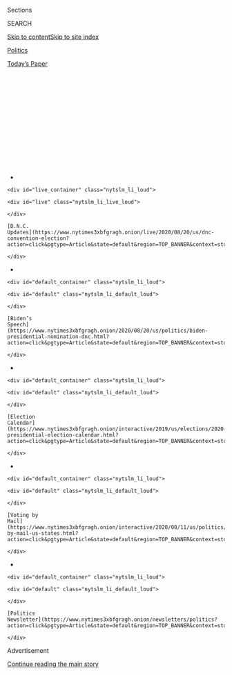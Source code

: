 <div id="app">

<div>

<div>

<div>

<div class="NYTAppHideMasthead css-1q2w90k e1suatyy0">

<div class="section css-ui9rw0 e1suatyy2">

<div class="css-eph4ug er09x8g0">

<div class="css-6n7j50">

</div>

<span class="css-1dv1kvn">Sections</span>

<div class="css-10488qs">

<span class="css-1dv1kvn">SEARCH</span>

</div>

[Skip to content](#site-content)[Skip to site
index](#site-index)

</div>

<div id="masthead-section-label" class="css-1wr3we4 eaxe0e00">

[Politics](https://www.nytimes3xbfgragh.onion/section/politics)

</div>

<div class="css-10698na e1huz5gh0">

</div>

</div>

<div id="masthead-bar-one" class="section hasLinks css-15hmgas e1csuq9d3">

<div class="css-uqyvli e1csuq9d0">

</div>

<div class="css-1uqjmks e1csuq9d1">

</div>

<div class="css-9e9ivx">

[](https://myaccount.nytimes3xbfgragh.onion/auth/login?response_type=cookie&client_id=vi)

</div>

<div class="css-1bvtpon e1csuq9d2">

[Today’s
Paper](https://www.nytimes3xbfgragh.onion/section/todayspaper)

</div>

</div>

</div>

</div>

<div data-aria-hidden="false">

<div id="site-content" data-role="main">

<div>

<div class="css-1aor85t" style="opacity:0.000000001;z-index:-1;visibility:hidden">

<div class="css-1hqnpie">

<div class="css-epjblv">

<span class="css-17xtcya">[Politics](/section/politics)</span><span class="css-x15j1o">|</span><span class="css-fwqvlz">Trump
Shows Up in Biden’s Home Region, and a Turf War
Begins</span>

</div>

<div class="css-k008qs">

<div class="css-1iwv8en">

<span class="css-18z7m18"></span>

<div>

</div>

</div>

<span class="css-1n6z4y">https://nyti.ms/2YmqEIx</span>

<div class="css-1705lsu">

<div class="css-4xjgmj">

<div class="css-4skfbu" data-role="toolbar" data-aria-label="Social Media Share buttons, Save button, and Comments Panel with current comment count" data-testid="share-tools">

  - 
  - 
  - 
  - 
    
    <div class="css-6n7j50">
    
    </div>

  - 

</div>

</div>

</div>

</div>

</div>

</div>

<div class="css-13pd83m">

<div id="NYT_TOP_BANNER_REGION">

<div>

<div id="styln-elections-notifications-menu" class="section css-l08pwh interactive-content interactive-size-medium">

<div class="css-17ih8de interactive-body">

<div class="nytslm_innerContainer" data-aria-live="polite">

<div class="nytslm_title">

</div>

  - 
    
    <div id="live_container" class="nytslm_li_loud">
    
    <div id="live" class="nytslm_li_live_loud">
    
    </div>
    
    [D.N.C.
    Updates](https://www.nytimes3xbfgragh.onion/live/2020/08/20/us/dnc-convention-election?action=click&pgtype=Article&state=default&region=TOP_BANNER&context=storylines_menu)
    
    </div>

  - 
    
    <div id="default_container" class="nytslm_li_loud">
    
    <div id="default" class="nytslm_li_default_loud">
    
    </div>
    
    [Biden’s
    Speech](https://www.nytimes3xbfgragh.onion/2020/08/20/us/politics/biden-presidential-nomination-dnc.html?action=click&pgtype=Article&state=default&region=TOP_BANNER&context=storylines_menu)
    
    </div>

  - 
    
    <div id="default_container" class="nytslm_li_loud">
    
    <div id="default" class="nytslm_li_default_loud">
    
    </div>
    
    [Election
    Calendar](https://www.nytimes3xbfgragh.onion/interactive/2019/us/elections/2020-presidential-election-calendar.html?action=click&pgtype=Article&state=default&region=TOP_BANNER&context=storylines_menu)
    
    </div>

  - 
    
    <div id="default_container" class="nytslm_li_loud">
    
    <div id="default" class="nytslm_li_default_loud">
    
    </div>
    
    [Voting by
    Mail](https://www.nytimes3xbfgragh.onion/interactive/2020/08/11/us/politics/vote-by-mail-us-states.html?action=click&pgtype=Article&state=default&region=TOP_BANNER&context=storylines_menu)
    
    </div>

  - 
    
    <div id="default_container" class="nytslm_li_loud">
    
    <div id="default" class="nytslm_li_default_loud">
    
    </div>
    
    [Politics
    Newsletter](https://www.nytimes3xbfgragh.onion/newsletters/politics?action=click&pgtype=Article&state=default&region=TOP_BANNER&context=storylines_menu)
    
    </div>

</div>

</div>

</div>

</div>

</div>

</div>

<div id="top-wrapper" class="css-1sy8kpn">

<div id="top-slug" class="css-l9onyx">

Advertisement

</div>

[Continue reading the main
story](#after-top)

<div class="ad top-wrapper" style="text-align:center;height:100%;display:block;min-height:250px">

<div id="top" class="place-ad" data-position="top" data-size-key="top">

</div>

</div>

<div id="after-top">

</div>

</div>

<div>

<div id="sponsor-wrapper" class="css-1hyfx7x">

<div id="sponsor-slug" class="css-19vbshk">

Supported by

</div>

[Continue reading the main
story](#after-sponsor)

<div id="sponsor" class="ad sponsor-wrapper" style="text-align:center;height:100%;display:block">

</div>

<div id="after-sponsor">

</div>

</div>

<div class="css-186x18t">

</div>

<div class="css-1vkm6nb ehdk2mb0">

# Trump Shows Up in Biden’s Home Region, and a Turf War Begins

</div>

In a visit to Pennsylvania hours before Joe Biden’s nomination speech,
President Trump sought to undermine the former vice president’s Scranton
roots, saying he had “abandoned” the state.

<div class="css-79elbk" data-testid="photoviewer-wrapper">

<div class="css-z3e15g" data-testid="photoviewer-wrapper-hidden">

</div>

<div class="css-1a48zt4 ehw59r15" data-testid="photoviewer-children">

![<span class="css-16f3y1r e13ogyst0" data-aria-hidden="true">Joseph R.
Biden Jr. visited his childhood neighborhood in Scranton, Pa., last
month.</span><span class="css-cnj6d5 e1z0qqy90" itemprop="copyrightHolder"><span class="css-1ly73wi e1tej78p0">Credit...</span><span><span>Michelle
V. Agins/The New York
Times</span></span></span>](https://static01.graylady3jvrrxbe.onion/images/2020/08/20/us/politics/20trump-scranton-01/merlin_174409251_6c41d66c-f5a8-4924-9761-70b9f54cf48d-articleLarge.jpg?quality=75&auto=webp&disable=upscale)

</div>

</div>

<div class="css-18e8msd">

<div class="css-vp77d3 epjyd6m0">

<div class="css-hus3qt ey68jwv0" data-aria-hidden="true">

[![Trip
Gabriel](https://static01.graylady3jvrrxbe.onion/images/2019/12/13/reader-center/author-trip-gabriel/author-trip-gabriel-thumbLarge.png
"Trip Gabriel")](https://www.nytimes3xbfgragh.onion/by/trip-gabriel)

</div>

<div class="css-1baulvz">

By [<span class="css-1baulvz last-byline" itemprop="name">Trip
Gabriel</span>](https://www.nytimes3xbfgragh.onion/by/trip-gabriel)

</div>

</div>

  - 
    
    <div class="css-ld3wwf e16638kd2">
    
    Published Aug. 20, 2020Updated Aug. 21, 2020,
    <span class="css-epvm6">12:44 a.m.
    ET</span>
    
    </div>

  - 
    
    <div class="css-4xjgmj">
    
    <div class="css-pvvomx" data-role="toolbar" data-aria-label="Social Media Share buttons, Save button, and Comments Panel with current comment count" data-testid="share-tools">
    
      - 
      - 
      - 
      - 
        
        <div class="css-6n7j50">
        
        </div>
    
      - 
    
    </div>
    
    </div>

</div>

</div>

<div class="section meteredContent css-1r7ky0e" name="articleBody" itemprop="articleBody">

<div class="css-1fanzo5 StoryBodyCompanionColumn">

<div class="css-53u6y8">

OLD FORGE, Pa. — In the working-class county where Joseph R. Biden Jr.
spent his childhood, a river of yard signs were at war on Moosic Road:
Trump vs. Biden.

“I love what he’s doing,” Mary Vender, a hair stylist, said of the
president. She came to the door from her kitchen where she was baking
cannoli for a picnic on Thursday in honor of Mr. Trump, who was
scheduled to speak down the street at a building supply company. “I
think he’s really for the country, for our people,” she said. “He’s
getting our jobs back.”

A neighbor, Sherri Hudson, complained that lawn signs for Mr. Biden,
whom she supports, were being snatched out of yards. “Everybody is so
angry,” said Ms. Hudson. “I think it’s because of the president. He
divides the country with his hostile remarks.”

To many strategists, [Pennsylvania is the most crucial
battleground](https://priorities.org/wp-content/uploads/2019/02/2_21_battleground_deck2.pdf)
of 2020, and Northeast Pennsylvania, with its density of white
working-class voters, is especially pivotal. It is set up for a turf war
between the native son who calls himself “middle-class Joe” and the
incumbent president who appeals to the grievances of white voters over
immigration, protests against police and other culture-war issues.

</div>

</div>

<div class="css-1fanzo5 StoryBodyCompanionColumn">

<div class="css-53u6y8">

Mr. Trump traveled here on Thursday, which just happened to be the day
Mr. Biden would later accept the presidential nomination. It was the
latest stop in the don’t-forget-about-me-tour of battleground states the
president was conducting during the Democratic National Convention,
after trips to Arizona, Wisconsin and Iowa.

Mr. Trump’s attempt at political taunting was a reminder that his
surprise victory in Pennsylvania in 2016 was made possible by the utter
collapse of the Democratic ticket in the region where Mr. Biden was born
and spent his childhood, once a party stronghold.

The president sought to undermine Mr. Biden’s claim to Scranton roots
and values, since his family had moved to Delaware as a boy after his
father lost his job. “The Scranton stuff,” Mr. Trump scoffed, “that’s
why I figured I’d come here and explain to you one thing, but I think
you people know it better than I do: He left. He abandoned
Pennsylvania.”

Both Lackawanna County, home to Scranton, and neighboring Luzerne County
twice supported Barack Obama, then saw a 55,000-vote swing to Mr. Trump
in 2016, larger than his entire statewide winning margin.

If Mr. Biden is to win the state, Democrats say he can’t just rely on
well-educated suburbanites defecting from the Republican Party and on
liberals in Philadelphia and Pittsburgh.

</div>

</div>

<div class="css-1fanzo5 StoryBodyCompanionColumn">

<div class="css-53u6y8">

“That was what people like me thought was enough in 2016 and we were
wrong,” said Senator Bob Casey Jr., a Democrat who is also a Scranton
native. “We can’t afford to be wrong
again.”

<div id="NYT_MAIN_CONTENT_1_REGION" class="css-9tf9ac">

<div>

<div id="styln-nfldraft-updates-block" class="section interactive-content interactive-size-medium css-1ftcdic">

<div class="css-17ih8de interactive-body">

<div id="styln-briefing-block">

<div class="briefing-block-header-section">

# [Latest Updates: 2020 Election](https://www.nytimes3xbfgragh.onion/live/2020/08/19/us/dnc-convention-election?action=click&pgtype=Article&state=default&region=MAIN_CONTENT_1&context=storylines_live_updates)

</div>

<div class="briefing-block-lb-items">

<div class="briefing-block-update-time">

[7h
ago](https://www.nytimes3xbfgragh.onion/live/2020/08/19/us/dnc-convention-election?action=click&pgtype=Article&state=default&region=MAIN_CONTENT_1&context=storylines_live_updates#night-3-featured-more-policy-a-focus-on-women-and-a-full-throated-rejection-of-trump-by-his-predecessor)

</div>

<div>

[Night 3 featured more policy, a focus on women and a full-throated
rejection of Trump by his
predecessor.](https://www.nytimes3xbfgragh.onion/live/2020/08/19/us/dnc-convention-election?action=click&pgtype=Article&state=default&region=MAIN_CONTENT_1&context=storylines_live_updates#night-3-featured-more-policy-a-focus-on-women-and-a-full-throated-rejection-of-trump-by-his-predecessor)

</div>

<div class="briefing-block-update-time">

[9h
ago](https://www.nytimes3xbfgragh.onion/live/2020/08/19/us/dnc-convention-election?action=click&pgtype=Article&state=default&region=MAIN_CONTENT_1&context=storylines_live_updates#trump-live-tweeted-obamas-speech-tonight-hell-appear-on-fox-news-right-before-bidens-tomorrow)

</div>

<div>

[Trump live-tweeted Obama’s speech tonight. He’ll appear on Fox News
right before Biden’s
tomorrow.](https://www.nytimes3xbfgragh.onion/live/2020/08/19/us/dnc-convention-election?action=click&pgtype=Article&state=default&region=MAIN_CONTENT_1&context=storylines_live_updates#trump-live-tweeted-obamas-speech-tonight-hell-appear-on-fox-news-right-before-bidens-tomorrow)

</div>

<div class="briefing-block-update-time">

[9h
ago](https://www.nytimes3xbfgragh.onion/live/2020/08/19/us/dnc-convention-election?action=click&pgtype=Article&state=default&region=MAIN_CONTENT_1&context=storylines_live_updates#advocates-for-domestic-violence-survivors-praised-biden-in-a-video)

</div>

<div>

[Advocates for domestic violence survivors praised Biden in a
video.](https://www.nytimes3xbfgragh.onion/live/2020/08/19/us/dnc-convention-election?action=click&pgtype=Article&state=default&region=MAIN_CONTENT_1&context=storylines_live_updates#advocates-for-domestic-violence-survivors-praised-biden-in-a-video)

</div>

</div>

<div class="briefing-block-footer">

<div class="briefing-block-footer-meta">

[See more
updates](https://www.nytimes3xbfgragh.onion/live/2020/08/19/us/dnc-convention-election?action=click&pgtype=Article&state=default&region=MAIN_CONTENT_1&context=storylines_live_updates)

</div>

</div>

</div>

</div>

</div>

</div>

</div>

He and other Democrats said Mr. Biden must also make inroads into rural
and small-city counties where Mr. Trump is popular, especially in
Northeast Pennsylvania.

Mr. Casey said that in his view, the evidence was clear that Mr. Biden
would do better than Hillary Clinton had in 2016. He cited an internal
poll he conducted in June in which the former vice president was
strongly outperforming Mrs. Clinton in the 16-county Scranton media
market.

But Lance Stange, the chair of the Republican Party of Lackawanna
County, predicted Mr. Trump would do even better here this year, citing
the lack of a Biden field office in Scranton and more newly registered
Republicans than Democrats in the county.

“If Joe Biden doesn’t even have an office in Scranton, do I think he’s
going to pay any attention to the heartland of Pennsylvania?” he said.
“There’s zero enthusiasm for the Democrats or their candidates.
They’re hemorrhaging voters.”

A [new Morning Call/Muhlenberg College poll of the state released
Thursday showed Northeast Pennsylvania was Mr. Trump’s strongest region,
where he led Mr.
Biden](https://www.mcall.com/news/elections/mc-nws-pa-presidential-election-trump-biden-muhlenberg-poll-20200820-erb3maqkvbgxljw2e5mv6pblkm-story.html)
61 percent to 28 percent.

Statewide, Mr. Biden has an edge of 6.4 percentage points in [an average
of public
polls](https://www.realclearpolitics.com/epolls/2020/president/pa/pennsylvania_trump_vs_biden-6861.html),
a tightening of the race since early summer.

</div>

</div>

<div class="css-1fanzo5 StoryBodyCompanionColumn">

<div class="css-53u6y8">

One reason for his growing lead, the surveys suggested, is that Mr.
Biden is more well liked than Mrs. Clinton was by voters. Fifty percent
of Pennsylvania voters have a favorable view of Mr. Biden, according to
a [New York Times/Siena College
Poll](https://www.nytimes3xbfgragh.onion/2020/06/25/upshot/poll-2020-biden-battlegrounds.html)
in June. That is notably stronger than the 42 percent of voters with a
favorable view of Mrs. Clinton in exit polls of the state four years
ago.

It partly explains why Mr. Trump, who is doing little to grow support
beyond his fervid base, is trying to drive up enmity for Mr. Biden
through scorched-earth attacks, in order to depress turnout for him.

Old Forge, a town where Italian immigrants arrived a century ago to work
in coal mines, long since closed, is best known today for a style of
rectangular pizza. Mr. Trump’s promise in 2016 to stop undocumented
immigration, restore factory jobs and to take on China resonated deeply
with the area’s white voters, as it did across other industrial states.

Calling Mr. Biden “no friend of Pennsylvania” on Thursday, the president
charged that Mr. Biden’s support for trade deals as a senator had taken
a disastrous toll, while he distorted Mr. Biden’s climate plan to claim
it would end drilling for oil and gas.

Mr. Biden visited a metalworks factory near Scranton last month to lay
out [a New Deal-style
plan](https://www.nytimes3xbfgragh.onion/2020/07/09/us/politics/biden-buy-american.html)
for economic recovery from the virus, promising to create five million
manufacturing and innovation jobs across the country. His advisers
consider Mr. Trump’s advantage with voters on jobs and the economy to be
Mr. Biden’s greatest vulnerability.

Republicans have begun to narrow a historic gap with Democrats in
[registered voters in Lackawanna
Count](https://www.dos.pa.gov/VotingElections/OtherServicesEvents/VotingElectionStatistics/Pages/VotingElectionStatistics.aspx)y.
Since November of last year, Republicans added 2,469 registered voters,
versus 459 new registered Democrats. The Democratic brand is so
tarnished locally that Mayor Paige Gebhardt Cognetti of Scranton, a
former official in the Obama administration, ran last November as an
independent.

“It does surprise me that so many people have registered that way,” said
Ms. Cognetti, who endorsed Mr. Biden. Referring to the pandemic and
record unemployment of 15.3 percent in Lackawanna County, she added, “To
me the Democrats are the party that is going to get us through this
crisis.”

</div>

</div>

<div class="css-1fanzo5 StoryBodyCompanionColumn">

<div class="css-53u6y8">

Back on Moosic Road, Anthony Spano had adorned a goose lawn ornament
with a patriotic outfit to welcome Mr. Trump. “I love him,” he said of
the president. Insisting he was not “being a fanboy,” he cited the
pre-Covid economy, when unemployment reached its lowest in 50 years, as
well as Mr. Trump’s efforts to close the borders to undocumented
immigrants.

“I don’t dislike immigrants,” Mr. Spano, a 63-year-old disabled truck
mechanic, added. “My parents were immigrants. My grandfather came over
in 1906 from Italy and went to World War I. These Mexicans coming in
here, they’re not going to fight for this country. They don’t even want
to speak English.”

Not far away, Marygrace Vadala had a small Biden sign at the home where
she had grown up, and where her mother, a Trump supporter, had lived
before her death in May, at 82, from Covid-19.

A registered nurse in Lackawanna County and a Republican, Ms. Vadala
said she had tried to convince her mother that the president was not a
good leader.

“As a nurse, when people first started getting Covid, I turned to the
president for leadership,” she said. “And after listening to him for two
or three days, I thought, ‘Oh my gosh.’ His press conferences just
seemed like rallies to get him re-elected. Like, this isn’t about you.
This is about the people that you’re serving.”

She said her mother had gone to Zumba classes and walked three miles
every day before contracting the virus.

“The first thing I did after she passed away and we started cleaning up
the house was take the Trump sign and put it over my knee and throw it
out for garbage,” she said.

</div>

</div>

<div class="css-1fanzo5 StoryBodyCompanionColumn">

<div class="css-53u6y8">

Asked what she would say to Mr. Trump if she had the chance during his
visit, she choked up. While she composed herself, her husband, Joe
Vidala, a high school geography teacher sitting beside her on the
house’s porch, jumped in.

“I know what I would say: ‘Can’t you put your pride aside and listen to
other people?’” he said. “That’s what leaders do. They take it all in
and then make a decision. That’s what Joe Biden is going to do.”

Ms. Vadala’s cousin, Mary Grace McHale, was listening from behind a
screen door.

“Lackawanna County is going to go to the mattresses for Biden,” she
said.

</div>

</div>

<div>

</div>

</div>

<div>

</div>

<div>

</div>

<div id="NYT_BELOW_MAIN_CONTENT_REGION">

<div>

<div id="STLYN_guide_v1_STYLN_guide_a" class="section css-l08pwh interactive-content interactive-size-medium">

<div class="css-17ih8de interactive-body">

<div class="g-story g-freebird g-max-limit" data-preview-slug="styln-scroll-guide">

</div>

<div id="g-electionguide-id" class="g-electionguide">

<div class="g-electionguide-container">

<div class="g-electionguide-wrapper">

<div class="g-electionguide-logo">

</div>

# Our 2020 Election Guide

Updated Aug. 20, 2020

  - 
    
    -----
    
    ## Convention Recap
    
      - Joe Biden accepted the Democratic nomination, urging Americans
        to have faith that they could [“overcome this season of
        darkness.”](https://www.nytimes3xbfgragh.onion/2020/08/20/us/politics/Joe-Biden-accepts-democratic-nomination.html?action=click&pgtype=Article&state=default&region=BELOW_MAIN_CONTENT&context=storylines_guide)

  - 
    
    -----
    
    ## News Analysis
    
      - Looming over Mr. Biden’s nomination was the ever-present shadow
        of another man who’s poised to dominate the campaign: [Donald J.
        Trump](https://www.nytimes3xbfgragh.onion/2020/08/20/us/politics/biden-dnc-speech-trump.html?action=click&pgtype=Article&state=default&region=BELOW_MAIN_CONTENT&context=storylines_guide).

  - 
    
    -----
    
    ## Keep Up With Our Coverage
    
      - Get an
        [email](https://www.nytimes3xbfgragh.onion/newsletters/politics?action=click&pgtype=Article&state=default&region=BELOW_MAIN_CONTENT&context=storylines_guide)
        recapping the day’s news
    
    <!-- end list -->
    
      - Download our mobile app on
        [iOS](https://apps.apple.com/us/app/nytimes/id284862083?ls=1&mat_click_id=5c79ae7455014fd1bd66b5610c05b8f2-20191112-16948&referrer=mat_click_id%3D5c79ae7455014fd1bd66b5610c05b8f2-20191112-16948%26link_click_id%3D722930677036718082)
        and
        [Android](http://a.localytics.com/android?id=com.nytimes.android&referrer=utm_source%3Dother_nyt_mobile_web%26utm_medium%3DWeb%2520page%26utm_term%3DGeneral%2520Mobile%2520Page%26utm_campaign%3DNYT%2520Mobile%2520General%2520Page)
        and turn on Breaking News and Politics alerts

</div>

</div>

</div>

</div>

</div>

</div>

</div>

<div>

</div>

<div>

<div id="bottom-wrapper" class="css-1ede5it">

<div id="bottom-slug" class="css-l9onyx">

Advertisement

</div>

[Continue reading the main
story](#after-bottom)

<div id="bottom" class="ad bottom-wrapper" style="text-align:center;height:100%;display:block;min-height:90px">

</div>

<div id="after-bottom">

</div>

</div>

</div>

</div>

</div>

## Site Index

<div>

</div>

## Site Information Navigation

  - [© <span>2020</span> <span>The New York Times
    Company</span>](https://help.nytimes3xbfgragh.onion/hc/en-us/articles/115014792127-Copyright-notice)

<!-- end list -->

  - [NYTCo](https://www.nytco.com/)
  - [Contact
    Us](https://help.nytimes3xbfgragh.onion/hc/en-us/articles/115015385887-Contact-Us)
  - [Work with us](https://www.nytco.com/careers/)
  - [Advertise](https://nytmediakit.com/)
  - [T Brand Studio](http://www.tbrandstudio.com/)
  - [Your Ad
    Choices](https://www.nytimes3xbfgragh.onion/privacy/cookie-policy#how-do-i-manage-trackers)
  - [Privacy](https://www.nytimes3xbfgragh.onion/privacy)
  - [Terms of
    Service](https://help.nytimes3xbfgragh.onion/hc/en-us/articles/115014893428-Terms-of-service)
  - [Terms of
    Sale](https://help.nytimes3xbfgragh.onion/hc/en-us/articles/115014893968-Terms-of-sale)
  - [Site
    Map](https://spiderbites.nytimes3xbfgragh.onion)
  - [Help](https://help.nytimes3xbfgragh.onion/hc/en-us)
  - [Subscriptions](https://www.nytimes3xbfgragh.onion/subscription?campaignId=37WXW)

</div>

</div>

</div>

</div>
